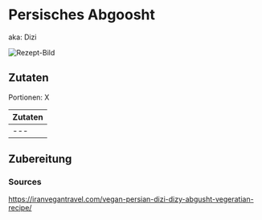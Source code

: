 # Persisches Abgoosht
aka: Dizi

![Rezept-Bild](https://image.flaticon.com/icons/png/512/1094/1094675.png)

## Zutaten
Portionen: X

|	Zutaten																|
|    -------------------------------------------   |
|	---																		|


## Zubereitung



### Sources
https://iranvegantravel.com/vegan-persian-dizi-dizy-abgusht-vegeratian-recipe/